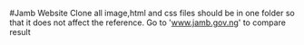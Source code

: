 #Jamb Website Clone 
all image,html and css files should be in one folder so that it does not affect the reference.
Go to 'www.jamb.gov.ng' to compare result